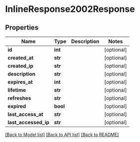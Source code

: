 # InlineResponse2002Response

## Properties
Name | Type | Description | Notes
------------ | ------------- | ------------- | -------------
**id** | **int** |  | [optional] 
**created_at** | **str** |  | [optional] 
**created_ip** | **str** |  | [optional] 
**description** | **str** |  | [optional] 
**expires_at** | **int** |  | [optional] 
**lifetime** | **str** |  | [optional] 
**refreshes** | **str** |  | [optional] 
**expired** | **bool** |  | [optional] 
**last_access_at** | **str** |  | [optional] 
**last_accessed_ip** | **str** |  | [optional] 

[[Back to Model list]](../README.md#documentation-for-models) [[Back to API list]](../README.md#documentation-for-api-endpoints) [[Back to README]](../README.md)


